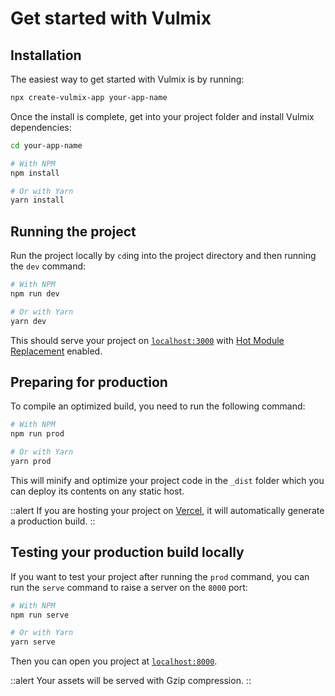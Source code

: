 # Get started with Vulmix

## Installation

The easiest way to get started with Vulmix is by running:

```bash
npx create-vulmix-app your-app-name
```

Once the install is complete, get into your project folder and install Vulmix dependencies:

```bash
cd your-app-name
```

```bash
# With NPM
npm install

# Or with Yarn
yarn install
```

## Running the project

Run the project locally by `cd`ing into the project directory and then running the `dev` command:

```bash
# With NPM
npm run dev

# Or with Yarn
yarn dev
```

This should serve your project on [`localhost:3000`](http://localhost:3000) with [Hot Module Replacement](/guide/core-features/hot-module-replacement) enabled.

## Preparing for production

To compile an optimized build, you need to run the following command:

```bash
# With NPM
npm run prod

# Or with Yarn
yarn prod
```

This will minify and optimize your project code in the `_dist` folder which you can deploy its contents on any static host.

::alert
  If you are hosting your project on [Vercel](https://vercel.com/), it will automatically generate a production build.
::

## Testing your production build locally

If you want to test your project after running the `prod` command, you can run the `serve` command to raise a server on the `8000` port:

```bash
# With NPM
npm run serve

# Or with Yarn
yarn serve
```

Then you can open you project at [`localhost:8000`](http://localhost:8000).

::alert
Your assets will be served with Gzip compression.
::
